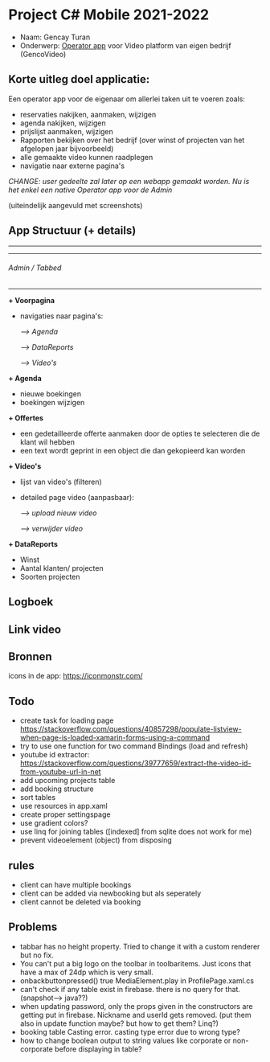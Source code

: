 # Project C# Mobile 2021-2022
* Naam: Gencay Turan
* Onderwerp: <u>Operator app</u> voor Video platform van eigen bedrijf (GencoVideo)
## Korte uitleg doel applicatie:
Een operator app voor de eigenaar om allerlei taken uit te voeren zoals:
- reservaties nakijken, aanmaken, wijzigen 
- agenda nakijken, wijzigen
- prijslijst aanmaken, wijzigen
- Rapporten bekijken over het bedrijf (over winst of projecten van het afgelopen jaar bijvoorbeeld)
- alle gemaakte video kunnen raadplegen
- navigatie naar externe pagina's 

*CHANGE: user gedeelte zal later op een webapp gemaakt worden. Nu is het enkel een native Operator app voor de Admin*

(uiteindelijk aangevuld met screenshots)

## App Structuur (+ details)
------------------------------------------------------------------------------------------------------------------------------------------------------

------------------------------------------------------------------------------------------------------------------------------------------------------
###### Admin / Tabbed
------------------------------------------------------------------------------------------------------------------------------------------------------
**+ Voorpagina**
* navigaties naar pagina's:

  *--> Agenda*

  *--> DataReports*

  *--> Video's*

**+ Agenda**
* nieuwe boekingen
* boekingen wijzigen

**+ Offertes**
* een gedetailleerde offerte aanmaken door de opties te selecteren die de klant wil hebben
* een text wordt geprint in een object die dan gekopieerd kan worden

**+ Video's**
* lijst van video's (filteren)
* detailed page video (aanpasbaar):
  
  *--> upload nieuw video*
  
  *--> verwijder video*

**+ DataReports**
* Winst
* Aantal klanten/ projecten
* Soorten projecten


## Logboek

## Link video
## Bronnen

icons in de app:
https://iconmonstr.com/

## Todo
- create task for loading page https://stackoverflow.com/questions/40857298/populate-listview-when-page-is-loaded-xamarin-forms-using-a-command
- try to use one function for two command Bindings (load and refresh)
- youtube id extractor: https://stackoverflow.com/questions/39777659/extract-the-video-id-from-youtube-url-in-net
- add upcoming projects table
- add booking structure
- sort tables
- use resources in app.xaml
- create proper settingspage
- use gradient colors?
- use linq for joining tables ([indexed] from sqlite does not work for me)
- prevent videoelement (object) from disposing

## rules
- client can have multiple bookings
- client can be added via newbooking but als seperately
- client cannot be deleted via booking

## Problems
- tabbar has no height property. Tried to change it with a custom renderer but no fix.
- You can't put a big logo on the toolbar in toolbaritems. Just icons that have a max of 24dp which is very small. 
- onbackbuttonpressed() true MediaElement.play in ProfilePage.xaml.cs
- can't check if any table exist in firebase. there is no query for that. (snapshot--> java??)
- when updating password, only the props given in the constructors are getting put in firebase. Nickname and userId gets removed. (put them also in update function maybe? but how to get them? Linq?)
- booking table Casting error. casting type error due to wrong type?
- how to change boolean output to string values like corporate or non-corporate before displaying in table?

